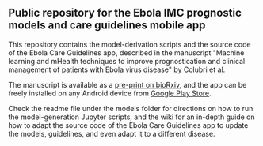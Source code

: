 ## Public repository for the Ebola IMC prognostic models and care guidelines mobile app

This repository contains the model-derivation scripts and the source code of the Ebola Care Guidelines app, described in the manuscript "Machine learning and mHealth techniques to improve prognostication and clinical management of patients with Ebola virus disease" by Colubri et al. 

The manuscript is available as a [pre-print on bioRxiv](http://biorxiv.org/cgi/content/short/294587), and the app can be freely installed on any Android device from [Google Play Store](https://play.google.com/store/apps/details?id=org.broadinstitute.ebola_care_guidelines).

Check the readme file under the models folder for directions on how to run the model-generation Jupyter scripts, and the wiki for an in-depth guide on how to adapt the source code of the Ebola Care Guidelines app to update the models, guidelines, and even adapt it to a different disease.
